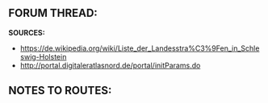 ﻿**FORUM THREAD:**
- 


**SOURCES:**
- https://de.wikipedia.org/wiki/Liste_der_Landesstra%C3%9Fen_in_Schleswig-Holstein
- http://portal.digitaleratlasnord.de/portal/initParams.do


**NOTES TO ROUTES:**
-